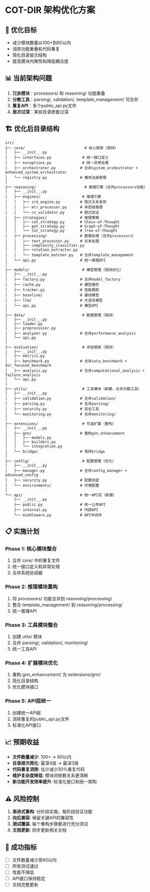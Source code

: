 # COT-DIR 架构优化方案

## 🎯 优化目标
- 减少模块数量从100+到60以内
- 消除功能重叠和代码重复
- 简化目录层次结构
- 提高模块内聚性和降低耦合度

## 📊 当前架构问题
1. **冗余模块**：processors/ 和 reasoning/ 功能重叠
2. **分散工具**：parsing/, validation/, template_management/ 可合并
3. **重复API**：多个public_api.py文件
4. **层次过深**：某些目录嵌套过深

## 🏗️ 优化后目录结构

```
src/
├── core/                           # 核心框架（保持）
│   ├── __init__.py
│   ├── interfaces.py              # 统一接口定义
│   ├── exceptions.py              # 统一异常处理
│   ├── orchestrator.py           # 合并system_orchestrator + enhanced_system_orchestrator
│   └── registry.py               # 模块注册管理
│
├── reasoning/                      # 推理引擎（合并processors功能）
│   ├── __init__.py
│   ├── engines/                   # 推理引擎
│   │   ├── ird_engine.py         # 隐式关系发现
│   │   ├── mlr_processor.py      # 多层级推理
│   │   └── cv_validator.py       # 链式验证
│   ├── strategies/               # 推理策略
│   │   ├── cot_strategy.py       # Chain-of-Thought
│   │   ├── got_strategy.py       # Graph-of-Thought  
│   │   └── tot_strategy.py       # Tree-of-Thought
│   ├── processing/               # 数据处理（合并processors）
│   │   ├── text_processor.py     # 文本处理
│   │   ├── complexity_classifier.py
│   │   ├── relation_extractor.py
│   │   └── template_matcher.py   # 合并template_management
│   └── api.py                    # 统一推理API
│
├── models/                        # 模型管理（保持优化）
│   ├── __init__.py
│   ├── factory.py                # 合并model_factory
│   ├── cache.py                  # 模型缓存
│   ├── tracker.py                # 性能跟踪
│   ├── baseline/                 # 基线模型
│   ├── llm/                      # 大语言模型
│   └── api.py                    # 模型API
│
├── data/                          # 数据管理（保持）
│   ├── __init__.py
│   ├── loader.py
│   ├── preprocessor.py
│   ├── analyzer.py               # 合并performance_analysis
│   └── api.py
│
├── evaluation/                    # 评估框架（保持）
│   ├── __init__.py
│   ├── metrics.py
│   ├── benchmark.py              # 合并sota_benchmark + dir_focused_benchmark
│   ├── analysis.py               # 合并computational_analysis + failure_analysis
│   └── api.py
│
├── utils/                         # 工具模块（新建，合并分散工具）
│   ├── __init__.py
│   ├── validation.py             # 合并validation/
│   ├── parsing.py                # 合并parsing/
│   ├── security.py               # 安全工具
│   └── monitoring.py             # 合并monitoring/
│
├── extensions/                    # 可选扩展（重构）
│   ├── __init__.py
│   ├── gnn/                      # 重构gnn_enhancement
│   │   ├── models.py
│   │   ├── builders.py
│   │   └── integration.py
│   └── bridge/                   # 保持bridge
│
├── config/                        # 配置管理（优化）
│   ├── __init__.py
│   ├── manager.py                # 合并config_manager + advanced_config
│   ├── security.py               # 配置加密
│   └── environments/             # 环境配置
│
└── api/                          # 统一API层（新建）
    ├── __init__.py
    ├── public.py                 # 统一公共API
    ├── internal.py               # 内部API
    └── middleware.py             # API中间件
```

## 📋 实施计划

### Phase 1: 核心模块整合
1. 合并 core/ 中的重复文件
2. 统一接口定义和异常处理
3. 合并系统协调器

### Phase 2: 推理模块重构  
1. 将 processors/ 功能合并到 reasoning/processing/
2. 整合 template_management/ 到 reasoning/processing/
3. 统一推理API

### Phase 3: 工具模块整合
1. 创建 utils/ 模块
2. 合并 parsing/, validation/, monitoring/
3. 统一工具API

### Phase 4: 扩展模块优化
1. 重构 gnn_enhancement/ 为 extensions/gnn/
2. 简化目录结构
3. 优化模块接口

### Phase 5: API层统一
1. 创建统一API层
2. 消除重复的public_api.py文件
3. 标准化API接口

## 📈 预期收益
- **文件数量减少**: 100+ → 60以内
- **目录层次简化**: 最深4层 → 最深3层  
- **代码重复消除**: 估计减少30%重复代码
- **维护复杂度降低**: 模块间依赖关系更清晰
- **新功能开发效率提升**: 标准化接口和统一架构

## ⚠️ 风险控制
1. **渐进式重构**: 分阶段实施，每阶段验证功能
2. **向后兼容**: 保留关键API的兼容性
3. **测试覆盖**: 每个重构步骤都进行充分测试
4. **文档更新**: 同步更新相关文档

## 🎯 成功指标
- [ ] 文件数量减少至60以内
- [ ] 所有测试通过
- [ ] 性能不降低
- [ ] API接口保持稳定
- [ ] 文档完整更新